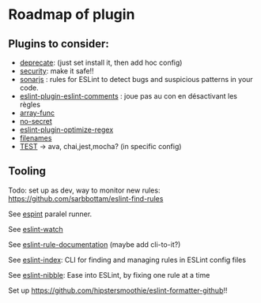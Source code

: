 # Roadmap of plugin

## Plugins to consider:

- [deprecate](https://github.com/AlexMost/eslint-plugin-deprecate/): (just set install it, then add hoc config)
- [security](https://github.com/nodesecurity/eslint-plugin-security): make it safe!!
- [sonarjs](https://github.com/SonarSource/eslint-plugin-sonarjs) :  rules for ESLint to detect bugs and suspicious patterns in your code.
- [eslint-plugin-eslint-comments](https://mysticatea.github.io/eslint-plugin-eslint-comments/) : joue pas au con en désactivant les règles
- [array-func](https://github.com/freaktechnik/eslint-plugin-array-func)
- [no-secret](https://github.com/nickdeis/eslint-plugin-no-secrets)
- [eslint-plugin-optimize-regex](https://github.com/BrainMaestro/eslint-plugin-optimize-regex)
- [filenames](https://github.com/selaux/eslint-plugin-filenames)
- [TEST](https://github.com/dustinspecker/awesome-eslint#testing-tools) -> ava, chai,jest,mocha? (in specific config)


## Tooling
Todo: set up as dev, way to monitor new rules:
https://github.com/sarbbottam/eslint-find-rules


See [espint](https://github.com/pinterest/esprint) paralel runner.

See [eslint-watch](https://github.com/rizowski/eslint-watch)

See [eslint-rule-documentation](https://github.com/jfmengels/eslint-rule-documentation) (maybe add cli-to-it?)

See [eslint-index](https://github.com/wagerfield/eslint-index): CLI for finding and managing rules in ESLint config files

See [eslint-nibble](https://github.com/IanVS/eslint-nibble): Ease into ESLint, by fixing one rule at a time

Set up https://github.com/hipstersmoothie/eslint-formatter-github!!